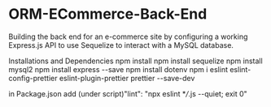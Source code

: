 # ORM-ECommerce-Back-End

Building the back end for an e-commerce site by configuring a working Express.js API to use Sequelize to interact with a MySQL database.

Installations and Dependencies
npm install
npm install sequelize
npm install mysql2
npm install express --save
npm install dotenv
npm i eslint eslint-config-prettier eslint-plugin-prettier prettier --save-dev

in Package.json add (under script)"lint": "npx eslint \*_/_.js --quiet; exit 0"
